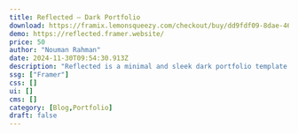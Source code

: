 ```yaml
---
title: Reflected — Dark Portfolio
download: https://framix.lemonsqueezy.com/checkout/buy/dd9fdf09-8dae-463e-b6a0-3ffe8fbf2747
demo: https://reflected.framer.website/
price: 50
author: "Nouman Rahman"
date: 2024-11-30T09:54:30.913Z
description: "Reflected is a minimal and sleek dark portfolio template specifically tailored for creative professionals. This template isn't just about displaying your work; it's about crafting an immersive experience that leaves a memorable impression and forges connections."
ssg: ["Framer"]
css: []
ui: []
cms: []
category: [Blog,Portfolio]
draft: false
---
```

